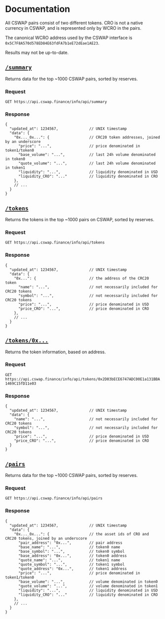 # Documentation

All CSWAP pairs consist of two different tokens. CRO is not a native currency in CSWAP, and is represented only by WCRO in the pairs. 

The canonical WCRO address used by the CSWAP interface is `0x5C7F8A570d578ED84E63fdFA7b1eE72dEae1AE23`.

Results may not be up-to-date.

## [`/summary`](https://api.cswap.finance/info/api/summary)

Returns data for the top ~1000 CSWAP pairs, sorted by reserves. 

### Request

`GET https://api.cswap.finance/info/api/summary`

### Response

```json5
{
  "updated_at": 1234567,              // UNIX timestamp
  "data": {
    "0x..._0x...": {                  // CRC20 token addresses, joined by an underscore
      "price": "...",                 // price denominated in token1/token0
      "base_volume": "...",           // last 24h volume denominated in token0
      "quote_volume": "...",          // last 24h volume denominated in token1
      "liquidity": "...",             // liquidity denominated in USD
      "liquidity_CRO": "..."          // liquidity denominated in CRO
    },
    // ...
  }
}
```

## [`/tokens`](https://api.cswap.finance/info/api/tokens)

Returns the tokens in the top ~1000 pairs on CSWAP, sorted by reserves.

### Request

`GET https://api.cswap.finance/info/api/tokens`

### Response

```json5
{
  "updated_at": 1234567,              // UNIX timestamp
  "data": {
    "0x...": {                        // the address of the CRC20 token
      "name": "...",                  // not necessarily included for CRC20 tokens
      "symbol": "...",                // not necessarily included for CRC20 tokens
      "price": "...",                 // price denominated in USD
      "price_CRO": "...",             // price denominated in CRO
    },
    // ...
  }
}
```

## [`/tokens/0x...`](https://api.cswap.finance/info/api/tokens/0x2D03bECE6747ADC00E1a131BBA1469C15fD11e03)

Returns the token information, based on address.

### Request

`GET https://api.cswap.finance/info/api/tokens/0x2D03bECE6747ADC00E1a131BBA1469C15fD11e03`

### Response

```json5
{
  "updated_at": 1234567,              // UNIX timestamp
  "data": {
    "name": "...",                    // not necessarily included for CRC20 tokens
    "symbol": "...",                  // not necessarily included for CRC20 tokens
    "price": "...",                   // price denominated in USD
    "price_CRO": "...",               // price denominated in CRO
  }
}
```

## [`/pairs`](https://api.cswap.finance/info/api/pairs)

Returns data for the top ~1000 CSWAP pairs, sorted by reserves.

### Request

`GET https://api.cswap.finance/info/api/pairs`

### Response

```json5
{
  "updated_at": 1234567,              // UNIX timestamp
  "data": {
    "0x..._0x...": {                  // the asset ids of CRO and CRC20 tokens, joined by an underscore
      "pair_address": "0x...",        // pair address
      "base_name": "...",             // token0 name
      "base_symbol": "...",           // token0 symbol
      "base_address": "0x...",        // token0 address
      "quote_name": "...",            // token1 name
      "quote_symbol": "...",          // token1 symbol
      "quote_address": "0x...",       // token1 address
      "price": "...",                 // price denominated in token1/token0
      "base_volume": "...",           // volume denominated in token0
      "quote_volume": "...",          // volume denominated in token1
      "liquidity": "...",             // liquidity denominated in USD
      "liquidity_CRO": "..."          // liquidity denominated in CRO
    },
    // ...
  }
}
```
